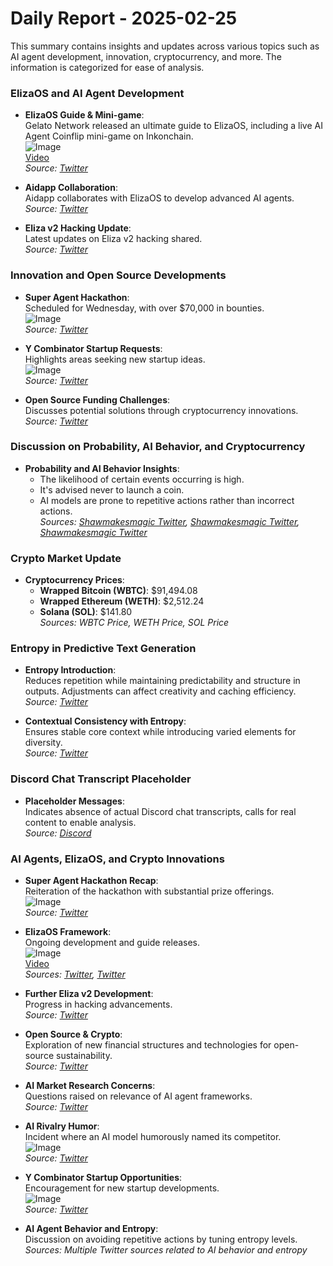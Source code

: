 # Daily Report - 2025-02-25

This summary contains insights and updates across various topics such as AI agent development, innovation, cryptocurrency, and more. The information is categorized for ease of analysis.

### ElizaOS and AI Agent Development
- **ElizaOS Guide & Mini-game**:  
  Gelato Network released an ultimate guide to ElizaOS, including a live AI Agent Coinflip mini-game on Inkonchain.  
  ![Image](https://pbs.twimg.com/ext_tw_video_thumb/1894406170510499840/pu/img/KM6zVCrhDtipqTb-.jpg)  
  [Video](https://video.twimg.com/ext_tw_video/1894406170510499840/pu/vid/avc1/1080x1080/tRhNa--bwSTIXYA5.mp4?tag=14)  
  *Source: [Twitter](https://twitter.com/ai16zdao/status/1894455875135217978)*

- **Aidapp Collaboration**:  
  Aidapp collaborates with ElizaOS to develop advanced AI agents.  
  *Source: [Twitter](https://twitter.com/ai16zdao/status/1894386651431846215)*

- **Eliza v2 Hacking Update**:  
  Latest updates on Eliza v2 hacking shared.  
  *Source: [Twitter](https://twitter.com/shawmakesmagic/status/1894522700003213336)*

### Innovation and Open Source Developments
- **Super Agent Hackathon**:  
  Scheduled for Wednesday, with over $70,000 in bounties.  
  ![Image](https://pbs.twimg.com/media/GkkGzchasAARq3X.png)  
  *Source: [Twitter](https://twitter.com/ai16zdao/status/1894386775381995734)*

- **Y Combinator Startup Requests**:  
  Highlights areas seeking new startup ideas.  
  ![Image](https://pbs.twimg.com/media/GkmY_YwWAAAWvLX.jpg)  
  *Source: [Twitter](https://twitter.com/shawmakesmagic/status/1894476256319868942)*

- **Open Source Funding Challenges**:  
  Discusses potential solutions through cryptocurrency innovations.  
  *Source: [Twitter](https://twitter.com/dankvr/status/1894229555285459263)*

### Discussion on Probability, AI Behavior, and Cryptocurrency
- **Probability and AI Behavior Insights**:  
  - The likelihood of certain events occurring is high.  
  - It's advised never to launch a coin.  
  - AI models are prone to repetitive actions rather than incorrect actions.  
  *Sources: [Shawmakesmagic Twitter](https://twitter.com/shawmakesmagic/status/1894287038322807027), [Shawmakesmagic Twitter](https://twitter.com/shawmakesmagic/status/1894476770356990394), [Shawmakesmagic Twitter](https://twitter.com/shawmakesmagic/status/1894292478137958733)*

### Crypto Market Update
- **Cryptocurrency Prices**:  
  - **Wrapped Bitcoin (WBTC)**: $91,494.08  
  - **Wrapped Ethereum (WETH)**: $2,512.24  
  - **Solana (SOL)**: $141.80  
  *Sources: WBTC Price, WETH Price, SOL Price*

### Entropy in Predictive Text Generation
- **Entropy Introduction**:  
  Reduces repetition while maintaining predictability and structure in outputs. Adjustments can affect creativity and caching efficiency.  
  *Source: [Twitter](https://twitter.com/shawmakesmagic/status/1894304759668248621)*

- **Contextual Consistency with Entropy**:  
  Ensures stable core context while introducing varied elements for diversity.  
  *Source: [Twitter](https://twitter.com/shawmakesmagic/status/1894286157233754364)*

### Discord Chat Transcript Placeholder
- **Placeholder Messages**:  
  Indicates absence of actual Discord chat transcripts, calls for real content to enable analysis.  
  *Source: [Discord](https://discord.com/channels/1253563208833433701/1326603270893867064)*

### AI Agents, ElizaOS, and Crypto Innovations
- **Super Agent Hackathon Recap**:  
  Reiteration of the hackathon with substantial prize offerings.  
  ![Image](https://pbs.twimg.com/media/GkkGzchasAARq3X.png)  
  *Source: [Twitter](https://twitter.com/ai16zdao/status/1894386775381995734)*

- **ElizaOS Framework**:  
  Ongoing development and guide releases.  
  ![Image](https://pbs.twimg.com/ext_tw_video_thumb/1894406170510499840/pu/img/KM6zVCrhDtipqTb-.jpg)  
  [Video](https://video.twimg.com/ext_tw_video/1894406170510499840/pu/vid/avc1/1080x1080/tRhNa--bwSTIXYA5.mp4?tag=14)  
  *Sources: [Twitter](https://twitter.com/ai16zdao/status/1894455875135217978), [Twitter](https://twitter.com/ai16dao_/status/1894455682914542070)*

- **Further Eliza v2 Development**:  
  Progress in hacking advancements.  
  *Source: [Twitter](https://twitter.com/shawmakesmagic/status/1894522700003213336)*

- **Open Source & Crypto**:  
  Exploration of new financial structures and technologies for open-source sustainability.  
  *Source: [Twitter](https://twitter.com/dankvr/status/1894229555285459263)*

- **AI Market Research Concerns**:  
  Questions raised on relevance of AI agent frameworks.  
  *Source: [Twitter](https://twitter.com/0xwitchy/status/1894338059610750992)*

- **AI Rivalry Humor**:  
  Incident where an AI model humorously named its competitor.  
  ![Image](https://pbs.twimg.com/media/GkpvtOKWgAADHIg.jpg)  
  *Source: [Twitter](https://twitter.com/shawmakesmagic/status/1894498810271076733)*

- **Y Combinator Startup Opportunities**:  
  Encouragement for new startup developments.  
  ![Image](https://pbs.twimg.com/media/GkmY_YwWAAAWvLX.jpg)  
  *Source: [Twitter](https://twitter.com/shawmakesmagic/status/1894476256319868942)*

- **AI Agent Behavior and Entropy**:  
  Discussion on avoiding repetitive actions by tuning entropy levels.  
  *Sources: Multiple Twitter sources related to AI behavior and entropy*

